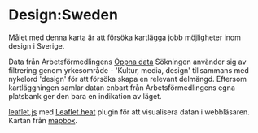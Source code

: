 # Design:Sweden
Målet med denna karta är att försöka kartlägga jobb möjligheter inom design i Sverige.

Data från Arbetsförmedlingens [Öppna data](http://www.arbetsformedlingen.se/Globalmeny/Om-webbplatsen/Oppna-data.html) 
Sökningen använder sig av filtrering genom yrkesområde - 'Kultur, media, design' tillsammans med nykelord 'design' för att försöka skapa en relevant delmängd. Eftersom kartläggningen samlar datan enbart från Arbetsförmedlingens egna platsbank ger den bara en indikation av läget.

[leaflet.js](http://leafletjs.com) med [Leaflet.heat](https://github.com/Leaflet/Leaflet.heat) plugin för att visualisera datan i webbläsaren. Kartan från [mapbox](mapbox.com).



